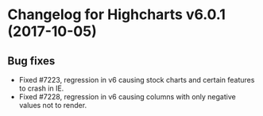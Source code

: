 # Changelog for Highcharts v6.0.1 (2017-10-05)
        

## Bug fixes
- Fixed #7223, regression in v6 causing stock charts and certain features to crash in IE.
- Fixed #7228, regression in v6 causing columns with only negative values not to render.